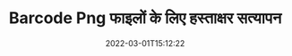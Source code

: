 ---
############################# Static ############################
layout: "auto-gen-signature"
date: 2022-03-01T15:12:22
draft: false
operation: Verify
signaturetype: Barcode
fileformat: Png
productName: Java
lang: hi
productCode: java
otherformats: pdf doc docx docm dot dotm dotx odt ott rtf xls xlsx xlsm xlsb csv ods ots xltx xltm ppt pptx pps ppsx odp otp potx potm pptm ppsm png jpg bmp gif tiff svg webp wmf
breadcrumb: Put Barcode signature on Png for Java

############################# Head ############################
head_title: "Java के माध्यम से Png फ़ाइलों के लिए Barcode हस्ताक्षरों का सत्यापन"
head_description: "Png दस्तावेज़ों और उनके Barcode हस्ताक्षरों को सत्यापित करने के लिए Java कोड की केवल कुछ पंक्तियों का उपयोग करें।"

############################# Header ############################
title: "Barcode Png फाइलों के लिए हस्ताक्षर सत्यापन"
description: "Java के लिए API Barcode हस्ताक्षरों को Png दस्तावेज़ों पर सत्यापित करने का अवसर प्रदान करता है। आपके Png दस्तावेज़ों के अंदर ई-हस्ताक्षर का सत्यापन जल्दी और आसानी से किया जा सकता है।"
bg_image: "https://cms.admin.containerize.com/templates/aspose/App_Themes/V3/images/bg/header1.png"
bg_overlay: false
button:
    enable: true

############################# SubMenu ############################
submenu:
    enable: true

    left:
        img_alt: "GroupDocs.Signature for Java"
        image: "https://cms.admin.containerize.com/templates/groupdocs/images/product-logos/90x90-noborder/groupdocs-signature-java.png"
        product: "GroupDocs.Signature"
        platform: "Java"



############################# About ############################
about:
    enable: true
    title: "नई GroupDocs.Signature for Java API सुविधाएं खोजें"
    content: |
        [GroupDocs.Signature for Java](https://products.groupdocs.com/signature/java/) API इलेक्ट्रॉनिक हस्ताक्षरों का उपयोग करके कई दस्तावेज़ प्रारूपों को संसाधित करने के व्यापक तरीके प्रदान करता है। टेक्स्ट, इमेज, डिजिटल सर्टिफिकेट, बारकोड, क्यूआर-कोड, स्टैम्प या मेटाडेटा जैसे कई प्रकार के डिजिटल हस्ताक्षर समर्थित हैं। ग्राहक PDF, MS Word दस्तावेज़, MS Excel कार्यपुस्तिका, MS PowerPoint प्रस्तुतियों, Adobe Photoshop फ़ाइलों और विभिन्न छवि प्रारूपों में डिजिटल हस्ताक्षर जोड़, हटा, संपादित, मान्य या खोज सकते हैं। अतिरिक्त सुविधाओं और सेटिंग्स की आश्चर्यजनक संख्या उपलब्ध है।
    

############################# Steps ############################
steps:
    enable: true
    title_left: "अपने Png दस्तावेज़ में Barcode हस्ताक्षरों की पुष्टि कैसे करें"
    content_left: |
        [GroupDocs.Signature for Java](https://products.groupdocs.com/signature/java/) में Barcode Png दस्तावेज़ों पर रखे गए हस्ताक्षरों के सत्यापन जैसी उपयोगी सुविधाएं शामिल हैं। अतिरिक्त कोड लागू किए बिना इस अवसर का उपयोग करें।
        
        * सबसे पहले, सिग्नेचर क्लास को एक दस्तावेज़ के लिए एक कंस्ट्रक्टर पैरामीटर पथ के रूप में प्रदान करना, जिसे सत्यापित किया जाना है।
        * दूसरे, एक नया VerifyOptions ऑब्जेक्ट बनाएं और सभी आवश्यक गुण सेट करें।
        * अंत में, सिग्नेचर के ऑब्जेक्ट वेरिफाई मेथड को VerifyOptions इंस्टेंस पास करने का आह्वान करें।
        * फिर सत्यापन परिणामों की प्रक्रिया करें।

    title_right: "सिस्टम आवश्यकताएं"
    content_right: |
        GroupDocs.Signature for Java सभी प्रमुख प्लेटफॉर्म और ऑपरेटिंग सिस्टम पर समर्थित हैं। नीचे दिए गए कोड को निष्पादित करने से पहले, कृपया सुनिश्चित करें कि आपके सिस्टम पर निम्नलिखित पूर्वापेक्षाएँ स्थापित हैं।

        * ऑपरेटिंग सिस्टम: माइक्रोसॉफ्ट विंडोज, लिनक्स, मैकओएस
        * विकास परिवेश: NetBeans, Intellij IDEA, Eclipse, etc.
        * Java runtime: J2SE 6.0 and above
        * [Maven](https://repository.groupdocs.com/webapp/#/artifacts/browse/tree/General/repo/com/groupdocs/groupdocs-signature) से GroupDocs.Signature for Java का नवीनतम संस्करण डाउनलोड करें
         
    code: |
        ```java    
                
        // Set up input Png file
        String filePath = "input.png";

        // Instantiate Signature for input file
        Signature signature = new Signature(filePath);

        //Provide verification options
        BarcodeVerifyOptions options = new BarcodeVerifyOptions();

        // process only specified page 
        options.setPageNumber(2);
        options.setAllPages(false);
        // specify text match type
        options.setMatchType(TextMatchType.Contains);
        // specify text pattern to search
        options.setText("Special signature");
                            
        // Verify document signatures
        VerificationResult result = signature.verify(options);

        //process result
        if (result.isValid())
        {
            //..
        }

        ```

############################# Demos ############################
demos:
    enable: true
    title: "Barcode सिग्नेचर लाइव डेमो के साथ साइन करना"
    content: |
       [GroupDocs.Signature App](https://products.groupdocs.app/signature/family) वेबसाइट पर जाकर अभी Png फ़ाइल में विभिन्न इलेक्ट्रॉनिक हस्ताक्षर जोड़ें।          

############################# More Formats ############################
more_formats:
    enable: true
    title: "Java का उपयोग करके अन्य Barcode हस्ताक्षर सत्यापित करें"
    content: |
        "विभिन्न दस्तावेजों में रखे गए इलेक्ट्रॉनिक हस्ताक्षरों का सत्यापन। नीचे बताए अनुसार लोकप्रिय फ़ाइल स्वरूपों में हस्ताक्षरों की गुणवत्ता की जाँच करें।"
    format: 
       
       
back_to_top:
    enable: true
---
